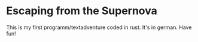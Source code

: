 # Escaping from the Supernova
This is my first programm/textadventure coded in rust. It's in german. Have fun!
